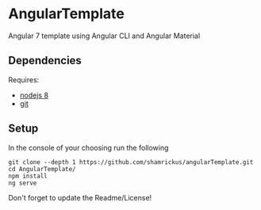 # AngularTemplate
Angular 7 template using Angular CLI and Angular Material

## Dependencies
Requires:
* [nodejs 8](https://nodejs.org/en/)
* [git](https://git-scm.com/downloads)

## Setup
In the console of your choosing run the following
```
git clone --depth 1 https://github.com/shamrickus/angularTemplate.git
cd AngularTemplate/
npm install
ng serve
```

Don't forget to update the Readme/License!

